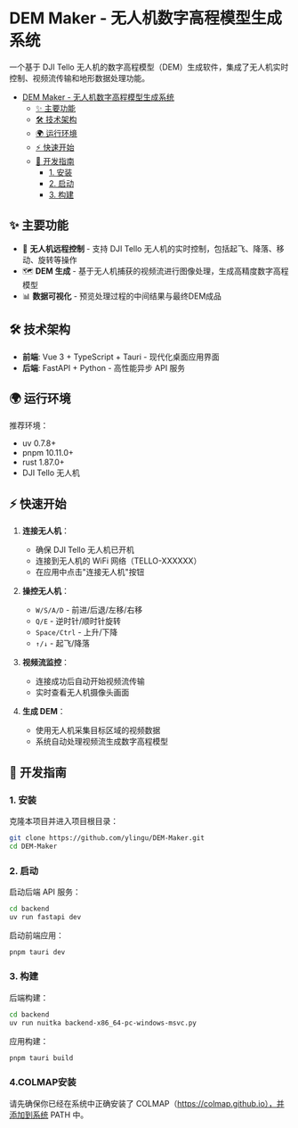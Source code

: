 # DEM Maker - 无人机数字高程模型生成系统

一个基于 DJI Tello 无人机的数字高程模型（DEM）生成软件，集成了无人机实时控制、视频流传输和地形数据处理功能。

- [DEM Maker - 无人机数字高程模型生成系统](#dem-maker---无人机数字高程模型生成系统)
  - [✨ 主要功能](#-主要功能)
  - [🛠️ 技术架构](#️-技术架构)
  - [🌍 运行环境](#-运行环境)
  - [⚡️ 快速开始](#️-快速开始)
  - [📑 开发指南](#-开发指南)
    - [1. 安装](#1-安装)
    - [2. 启动](#2-启动)
    - [3. 构建](#3-构建)

## ✨ 主要功能

- 🚁 **无人机远程控制** - 支持 DJI Tello 无人机的实时控制，包括起飞、降落、移动、旋转等操作
- 🗺️ **DEM 生成** - 基于无人机捕获的视频流进行图像处理，生成高精度数字高程模型
- 📊 **数据可视化** - 预览处理过程的中间结果与最终DEM成品

## 🛠️ 技术架构

- **前端**: Vue 3 + TypeScript + Tauri - 现代化桌面应用界面
- **后端**: FastAPI + Python - 高性能异步 API 服务

## 🌍 运行环境

推荐环境：

- uv 0.7.8+
- pnpm 10.11.0+
- rust 1.87.0+
- DJI Tello 无人机

## ⚡️ 快速开始

1. **连接无人机**：
   - 确保 DJI Tello 无人机已开机
   - 连接到无人机的 WiFi 网络（TELLO-XXXXXX）
   - 在应用中点击"连接无人机"按钮

2. **操控无人机**：
   - `W/S/A/D` - 前进/后退/左移/右移
   - `Q/E` - 逆时针/顺时针旋转
   - `Space/Ctrl` - 上升/下降
   - `↑/↓` - 起飞/降落

3. **视频流监控**：
   - 连接成功后自动开始视频流传输
   - 实时查看无人机摄像头画面

4. **生成 DEM**：
   - 使用无人机采集目标区域的视频数据
   - 系统自动处理视频流生成数字高程模型

## 📑 开发指南

### 1. 安装

克隆本项目并进入项目根目录：

```bash
git clone https://github.com/ylingu/DEM-Maker.git
cd DEM-Maker
```

### 2. 启动

启动后端 API 服务：

```bash
cd backend
uv run fastapi dev
```

启动前端应用：

```bash
pnpm tauri dev
```

### 3. 构建

后端构建：
```bash
cd backend
uv run nuitka backend-x86_64-pc-windows-msvc.py
```

应用构建：
```bash
pnpm tauri build
```

### 4.COLMAP安装
请先确保你已经在系统中正确安装了 COLMAP（https://colmap.github.io），并添加到系统 PATH 中。